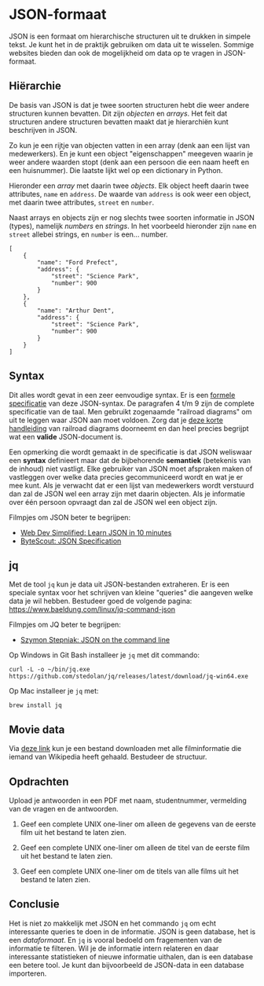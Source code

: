 # JSON-formaat

JSON is een formaat om hierarchische structuren uit te drukken in simpele tekst. Je kunt het in de praktijk gebruiken om data uit te wisselen. Sommige websites bieden dan ook de mogelijkheid om data op te vragen in JSON-formaat.

## Hiërarchie

De basis van JSON is dat je twee soorten structuren hebt die weer andere structuren kunnen bevatten. Dit zijn *objecten* en *arrays*. Het feit dat structuren andere structuren bevatten maakt dat je hierarchiën kunt beschrijven in JSON.

Zo kun je een rijtje van objecten vatten in een array (denk aan een lijst van medewerkers). En je kunt een object "eigenschappen" meegeven waarin je weer andere waarden stopt (denk aan een persoon die een naam heeft en een huisnummer). Die laatste lijkt wel op een dictionary in Python.

Hieronder een *array* met daarin twee *objects*. Elk object heeft daarin twee attributes, `name` en `address`. De waarde van `address` is ook weer een object, met daarin twee attributes, `street` en `number`.

Naast arrays en objects zijn er nog slechts twee soorten informatie in JSON (types), namelijk *numbers* en *strings*. In het voorbeeld hieronder zijn `name` en `street` allebei strings, en `number` is een... number.

    [
        {
            "name": "Ford Prefect",
            "address": {
                "street": "Science Park",
                "number": 900
            }
        },
        {
            "name": "Arthur Dent",
            "address": {
                "street": "Science Park",
                "number": 900
            }
        }
    ]

## Syntax

Dit alles wordt gevat in een zeer eenvoudige syntax. Er is een [formele specificatie](https://www.ecma-international.org/wp-content/uploads/ECMA-404_2nd_edition_december_2017.pdf) van deze JSON-syntax. De paragrafen 4 t/m 9 zijn de complete specificatie van de taal. Men gebruikt zogenaamde "railroad diagrams" om uit te leggen waar JSON aan moet voldoen. Zorg dat je [deze korte handleiding](https://www.ibm.com/docs/en/integration-bus/10.0?topic=diagrams-how-read-railroad) van railroad diagrams doorneemt en dan heel precies begrijpt wat een **valide** JSON-document is.

Een opmerking die wordt gemaakt in de specificatie is dat JSON weliswaar een **syntax** definieert maar dat de bijbehorende **semantiek** (betekenis van de inhoud) niet vastligt. Elke gebruiker van JSON moet afspraken maken of vastleggen over welke data precies gecommuniceerd wordt en wat je er mee kunt. Als je verwacht dat er een lijst van medewerkers wordt verstuurd dan zal de JSON wel een array zijn met daarin objecten. Als je informatie over één persoon opvraagt dan zal de JSON wel een object zijn.

Filmpjes om JSON beter te begrijpen:

- [Web Dev Simplified: Learn JSON in 10 minutes](https://www.youtube.com/watch?v=iiADhChRriM)
- [ByteScout: JSON Specification](https://www.youtube.com/watch?v=Xi1B0EbSgTY)

## jq

Met de tool `jq` kun je data uit JSON-bestanden extraheren. Er is een speciale syntax voor het schrijven van kleine "queries" die aangeven welke data je wil hebben. Bestudeer goed de volgende pagina: <https://www.baeldung.com/linux/jq-command-json>

Filmpjes om JQ beter te begrijpen:

- [Szymon Stepniak: JSON on the command line](https://www.youtube.com/watch?v=FSn_38gDvzM)

Op Windows in Git Bash installeer je `jq` met dit commando:

    curl -L -o ~/bin/jq.exe https://github.com/stedolan/jq/releases/latest/download/jq-win64.exe

Op Mac installeer je `jq` met:

    brew install jq

## Movie data

Via [deze link](https://raw.githubusercontent.com/prust/wikipedia-movie-data/master/movies.json) kun je een bestand downloaden met alle filminformatie die iemand van Wikipedia heeft gehaald. Bestudeer de structuur.

## Opdrachten

Upload je antwoorden in een PDF met naam, studentnummer, vermelding van de vragen en de antwoorden.

1.  Geef een complete UNIX one-liner om alleen de gegevens van de eerste film uit het bestand te laten zien.

2.  Geef een complete UNIX one-liner om alleen de titel van de eerste film uit het bestand te laten zien.

3.  Geef een complete UNIX one-liner om de titels van alle films uit het bestand te laten zien.

## Conclusie

Het is niet zo makkelijk met JSON en het commando `jq` om echt interessante queries te doen in de informatie. JSON is geen database, het is een *dataformaat*. En `jq` is vooral bedoeld om fragementen van de informatie te filteren. Wil je de informatie intern relateren en daar interessante statistieken of nieuwe informatie uithalen, dan is een database een betere tool. Je kunt dan bijvoorbeeld de JSON-data in een database importeren.
